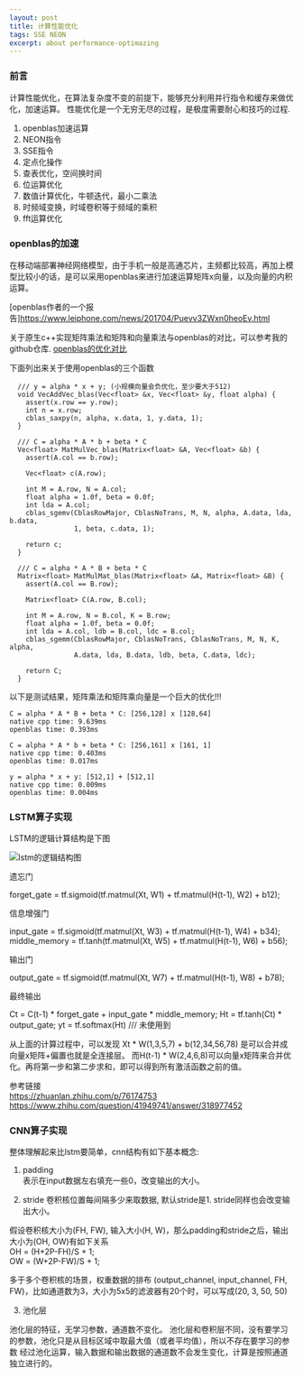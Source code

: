 ```yaml
---
layout: post
title: 计算性能优化
tags: SSE NEON
excerpt: about performance-optimazing
---  
```


### 前言 

计算性能优化，在算法复杂度不变的前提下，能够充分利用并行指令和缓存来做优化，加速运算。
性能优化是一个无穷无尽的过程，是极度需要耐心和技巧的过程.

1. openblas加速运算
2. NEON指令 
3. SSE指令 
4. 定点化操作
5. 查表优化，空间换时间
6. 位运算优化
7. 数值计算优化，牛顿迭代，最小二乘法
8. 时频域变换，时域卷积等于频域的乘积
9. fft运算优化

### openblas的加速   

在移动端部署神经网络模型，由于手机一般是高通芯片，主频都比较高，再加上模型比较小的话，是可以采用openblas来进行加速运算矩阵x向量，以及向量的内积运算。 

[openblas作者的一个报告]https://www.leiphone.com/news/201704/Puevv3ZWxn0heoEv.html  

关于原生c++实现矩阵乘法和矩阵和向量乘法与openblas的对比，可以参考我的github仓库. [openblas的优化对比](https://github.com/iiicp/project-arrange/tree/master/performance-optimazing)  

下面列出来关于使用openblas的三个函数    
``` 
  /// y = alpha * x + y; (小规模向量会负优化，至少要大于512)
  void VecAddVec_blas(Vec<float> &x, Vec<float> &y, float alpha) {
    assert(x.row == y.row);
    int n = x.row;
    cblas_saxpy(n, alpha, x.data, 1, y.data, 1);
  }

  /// C = alpha * A * b + beta * C
  Vec<float> MatMulVec_blas(Matrix<float> &A, Vec<float> &b) {
    assert(A.col == b.row);

    Vec<float> c(A.row);

    int M = A.row, N = A.col;
    float alpha = 1.0f, beta = 0.0f;
    int lda = A.col;
    cblas_sgemv(CblasRowMajor, CblasNoTrans, M, N, alpha, A.data, lda, b.data,
                1, beta, c.data, 1);

    return c;
  }

  /// C = alpha * A * B + beta * C
  Matrix<float> MatMulMat_blas(Matrix<float> &A, Matrix<float> &B) {
    assert(A.col == B.row);

    Matrix<float> C(A.row, B.col);

    int M = A.row, N = B.col, K = B.row;
    float alpha = 1.0f, beta = 0.0f;
    int lda = A.col, ldb = B.col, ldc = B.col;
    cblas_sgemm(CblasRowMajor, CblasNoTrans, CblasNoTrans, M, N, K, alpha,
                A.data, lda, B.data, ldb, beta, C.data, ldc);

    return C;
  }
```  

以下是测试结果，矩阵乘法和矩阵乘向量是一个巨大的优化!!!  

``` 
C = alpha * A * B + beta * C: [256,128] x [128,64]
native cpp time: 9.639ms
openblas time: 0.393ms

C = alpha * A * b + beta * C: [256,161] x [161, 1]
native cpp time: 0.403ms
openblas time: 0.017ms

y = alpha * x + y: [512,1] + [512,1]
native cpp time: 0.009ms
openblas time: 0.004ms

``` 

### LSTM算子实现

LSTM的逻辑计算结构是下图 

![lstm的逻辑结构图](https://pic3.zhimg.com/80/v2-074e25fdd8f18378e9f7d2f48d9259ca_1440w.jpg) 

遗忘门  

forget_gate = tf.sigmoid(tf.matmul(Xt, W1) + tf.matmul(H(t-1), W2) + b12);     

信息增强门   

input_gate = tf.sigmoid(tf.matmul(Xt, W3) + tf.matmul(H(t-1), W4) + b34);   
middle_memory = tf.tanh(tf.matmul(Xt, W5) + tf.matmul(H(t-1), W6) + b56); 

输出门  

output_gate = tf.sigmoid(tf.matmul(Xt, W7) + tf.matmul(H(t-1), W8) + b78);

最终输出   

Ct = C(t-1) * forget_gate + input_gate * middle_memory; 
Ht = tf.tanh(Ct) * output_gate;
yt = tf.softmax(Ht) /// 未使用到 

从上面的计算过程中，可以发现 Xt * W(1,3,5,7) + b(12,34,56,78) 是可以合并成 向量x矩阵+偏置也就是全连接层。
而H(t-1) * W(2,4,6,8)可以向量x矩阵来合并优化。再将第一步和第二步求和，即可以得到所有激活函数之前的值。  


参考链接    
https://zhuanlan.zhihu.com/p/76174753      
https://www.zhihu.com/question/41949741/answer/318977452


### CNN算子实现

整体理解起来比lstm要简单，cnn结构有如下基本概念: 

1. padding   
表示在input数据左右填充一些0，改变输出的大小。 

2. stride 
卷积核位置每间隔多少来取数据, 默认stride是1. stride同样也会改变输出大小。 

假设卷积核大小为(FH, FW), 输入大小(H, W)，那么padding和stride之后，输出大小为(OH, OW)有如下关系    
OH = (H+2P-FH)/S + 1;    
OW = (W+2P-FW)/S + 1;   

多于多个卷积核的场景，权重数据的排布 (output_channel, input_channel, FH, FW)，比如通道数为3，大小为5x5的滤波器有20个时，可以写成(20, 3, 50, 50)   

3. 池化层  

池化层的特征，无学习参数，通道数不变化。 
池化层和卷积层不同，没有要学习的参数，池化只是从目标区域中取最大值（或者平均值），所以不存在要学习的参数 
经过池化运算，输入数据和输出数据的通道数不会发生变化，计算是按照通道独立进行的。

